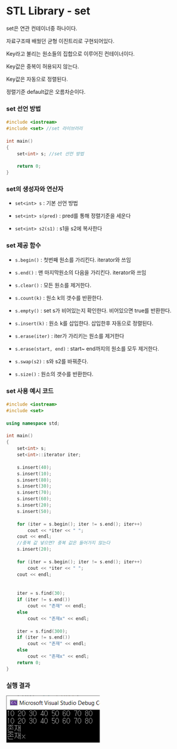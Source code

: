 # STL Library - set

set은 연관 컨테이너중 하나이다.

자료구조때 배웠던 균형 이진트리로 구현되어있다.

Key라고 불리는 원소들의 집합으로 이루어진 컨테이너이다.

Key값은 중복이 허용되지 않는다.

Key값은 자동으로 정렬된다.

정렬기준 default값은 오름차순이다.



### set 선언 방법

```c++
#include <iostream>
#include <set> //set 라이브러리

int main()
{
    set<int> s; //set 선언 방법
    
    return 0;
}
```



### set의 생성자와 연산자

* `set<int> s` : 기본 선언 방법



* `set<int> s(pred)` : pred를 통해 정렬기준을 세운다



* `set<int> s2(s1)` : s1을 s2에 복사한다



### set 제공 함수

* `s.begin()` :  첫번째 원소를 가리킨다. iterator와 쓰임



* `s.end()` :  맨 마지막원소의 다음을 가리킨다. iterator와 쓰임



* `s.clear()` :  모든 원소를 제거한다.



* `s.count(k)` :  원소 k의 갯수를 반환한다.



* `s.empty()` :  set s가 비어있는지 확인한다. 비어있으면 true를 반환한다.



* `s.insert(k)` : 원소 k를 삽입한다. 삽입한후 자동으로 정렬된다. 



* `s.erase(iter)` :  iter가 가리키는 원소를 제거한다



* `s.erase(start, end)` :  start~ end까지의 원소를 모두 제거한다.



* `s.swap(s2)` : s와 s2를 바꿔준다. 



* `s.size()` : 원소의 갯수를 반환한다. 



### set 사용 예시 코드

```C++
#include <iostream>
#include <set>

using namespace std;

int main()
{
	set<int> s;
	set<int>::iterator iter;

	s.insert(40);
	s.insert(10);
	s.insert(80);
	s.insert(30);
	s.insert(70);
	s.insert(60);
	s.insert(20);
	s.insert(50);

	for (iter = s.begin(); iter != s.end(); iter++)
		cout << *iter << " ";
	cout << endl;
	//중복 값 넣으면? 중복 값은 들어가지 않는다
	s.insert(20);

	for (iter = s.begin(); iter != s.end(); iter++)
		cout << *iter << " ";
	cout << endl;


	iter = s.find(30);
	if (iter != s.end())
		cout << "존재" << endl;
	else
		cout << "존재x" << endl;

	iter = s.find(300);
	if (iter != s.end())
		cout << "존재" << endl;
	else
		cout << "존재x" << endl;
	return 0;
}
```



### 실행 결과

![실행결과](https://github.com/Kyun2da/Algorithm/blob/master/%EC%95%8C%EA%B3%A0%EB%A6%AC%EC%A6%98%20%EA%B0%9C%EB%85%90%20%EC%A0%95%EB%A6%AC/set_ex.png)  


